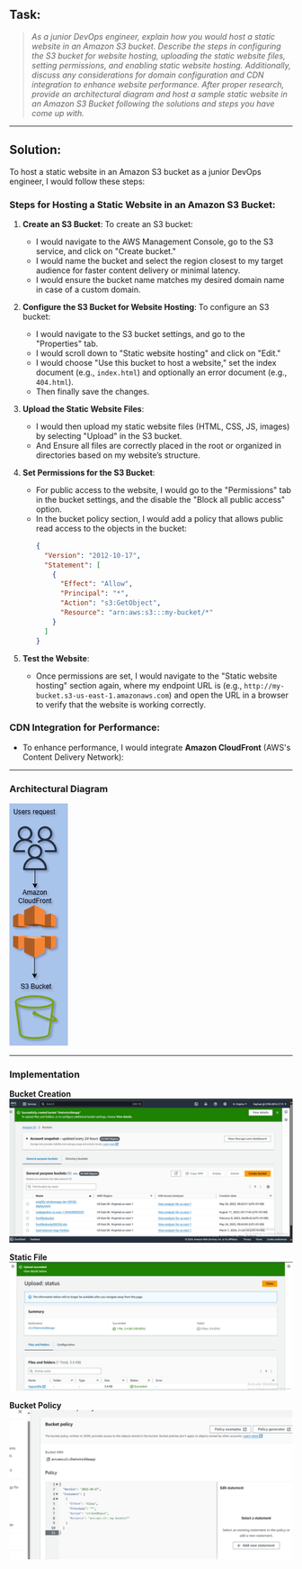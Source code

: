 ## Task:
> *As a junior DevOps engineer, explain how you would host a static website in an Amazon S3 bucket. Describe the steps in configuring the S3 bucket for website hosting, uploading the static website files, setting permissions, and enabling static website hosting. Additionally, discuss any considerations for domain configuration and CDN integration to enhance website performance. After proper research, provide an architectural diagram and host a sample static website in an Amazon S3 Bucket following the solutions and steps you have come up with.*

---

## Solution:

To host a static website in an Amazon S3 bucket as a junior DevOps engineer, I would follow these steps:

### Steps for Hosting a Static Website in an Amazon S3 Bucket:

1. **Create an S3 Bucket**:
To create an S3 bucket:
   - I would navigate to the AWS Management Console, go to the S3 service, and click on "Create bucket."
   - I would name the bucket and select the region closest to my target audience for faster content delivery or minimal latency.
   - I would ensure the bucket name matches my desired domain name in case of a custom domain.

2. **Configure the S3 Bucket for Website Hosting**:
To configure an S3 bucket:
   - I would navigate to the S3 bucket settings, and go to the "Properties" tab.
   - I would scroll down to "Static website hosting" and click on "Edit."
   - I would choose "Use this bucket to host a website," set the index document (e.g., `index.html`) and optionally an error document (e.g., `404.html`).
   - Then finally save the changes.

3. **Upload the Static Website Files**:
   - I would then upload my static website files (HTML, CSS, JS, images) by selecting "Upload" in the S3 bucket.
   - And Ensure all files are correctly placed in the root or organized in directories based on my  website’s structure.

4. **Set Permissions for the S3 Bucket**:
   - For public access to the website, I would go to the "Permissions" tab in the bucket settings, and the disable the "Block all public access" option.
   - In the bucket policy section, I would add a policy that allows public read access to the objects in the bucket:
     ```json
     {
       "Version": "2012-10-17",
       "Statement": [
         {
           "Effect": "Allow",
           "Principal": "*",
           "Action": "s3:GetObject",
           "Resource": "arn:aws:s3:::my-bucket/*"
         }
       ]
     }
     ```

5. **Test the Website**:
   - Once permissions are set, I would navigate to the "Static website hosting" section again, where my endpoint URL is (e.g., `http://my-bucket.s3-us-east-1.amazonaws.com`) and open the URL in a browser to verify that the website is working correctly.

### CDN Integration for Performance:
- To enhance performance, I would integrate **Amazon CloudFront** (AWS's Content Delivery Network):

---

### Architectural Diagram

![S3](S3.drawio.png "S3 Bucket")

---

### Implementation

**Bucket Creation**
![Bucket](bucket.png "Bucket")

**Static File**
![Static File](file_upload.png "Static File")

**Bucket Policy**
![Bucket Policy](policy.png "Bucket Policy")

